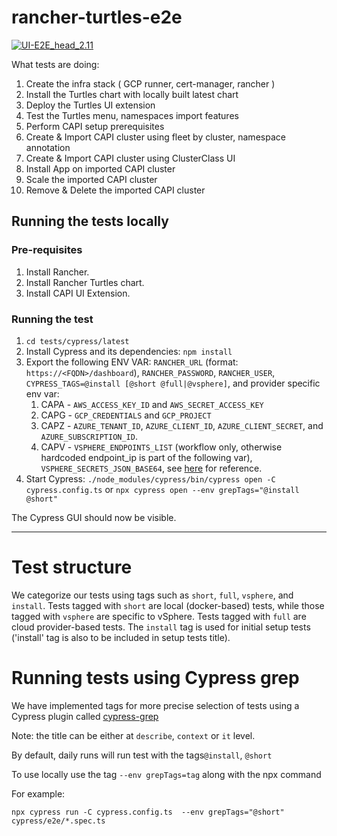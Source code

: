 # rancher-turtles-e2e

[![UI-E2E_head_2.11](https://github.com/rancher-sandbox/rancher-turtles-e2e/actions/workflows/ui-e2e.yaml/badge.svg?branch=main)](https://github.com/rancher-sandbox/rancher-turtles-e2e/actions/workflows/ui-e2e.yaml)

What tests are doing:
1. Create the infra stack ( GCP runner, cert-manager, rancher )
2. Install the Turtles chart with locally built latest chart
3. Deploy the Turtles UI extension
4. Test the Turtles menu, namespaces import features
5. Perform CAPI setup prerequisites
6. Create & Import CAPI cluster using fleet by cluster, namespace annotation
7. Create & Import CAPI cluster using ClusterClass UI
8. Install App on imported CAPI cluster
9. Scale the imported CAPI cluster
10. Remove & Delete the imported CAPI cluster


## Running the tests locally

### Pre-requisites
1. Install Rancher.
2. Install Rancher Turtles chart.
3. Install CAPI UI Extension.

### Running the test
1. `cd tests/cypress/latest`
2. Install Cypress and its dependencies: `npm install`
3. Export the following ENV VAR: `RANCHER_URL` (format: `https://<FQDN>/dashboard`), `RANCHER_PASSWORD`, `RANCHER_USER`, `CYPRESS_TAGS=@install [@short @full|@vsphere]`, and provider specific env var:
    1. CAPA - `AWS_ACCESS_KEY_ID` and `AWS_SECRET_ACCESS_KEY`
    2. CAPG - `GCP_CREDENTIALS` and `GCP_PROJECT`
    3. CAPZ - `AZURE_TENANT_ID`, `AZURE_CLIENT_ID`, `AZURE_CLIENT_SECRET`, and `AZURE_SUBSCRIPTION_ID`.
    4. CAPV - `VSPHERE_ENDPOINTS_LIST` (workflow only, otherwise hardcoded endpoint_ip is part of the following var), `VSPHERE_SECRETS_JSON_BASE64`, see [here](tests/cypress/latest/e2e/capv_rke2_cluster.spec.ts#L15) for reference.
4. Start Cypress: `./node_modules/cypress/bin/cypress open -C cypress.config.ts` or `npx cypress open --env grepTags="@install @short"`

The Cypress GUI should now be visible.

---

# Test structure
We categorize our tests using tags such as `short`, `full`, `vsphere`, and `install`. 
Tests tagged with `short` are local (docker-based) tests, while those tagged with `vsphere` are specific to vSphere.
Tests tagged with `full` are cloud provider-based tests. The `install` tag is used for initial setup tests ('install' tag is also to be included in setup tests title).

# Running tests using Cypress grep
We have implemented tags for more precise selection of tests using a Cypress plugin called [cypress-grep](https://github.com/cypress-io/cypress/tree/develop/npm/grep)

Note: the title can be either at `describe`, `context` or `it` level.

By default, daily runs will run test with the tags`@install`, `@short`

To use locally use the tag `--env grepTags=tag` along with the npx command

For example:
```
npx cypress run -C cypress.config.ts  --env grepTags="@short" cypress/e2e/*.spec.ts
```
